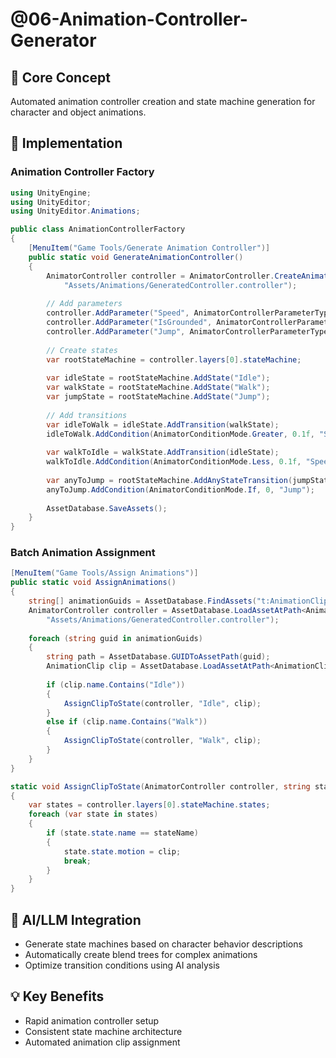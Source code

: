 # @06-Animation-Controller-Generator

## 🎯 Core Concept
Automated animation controller creation and state machine generation for character and object animations.

## 🔧 Implementation

### Animation Controller Factory
```csharp
using UnityEngine;
using UnityEditor;
using UnityEditor.Animations;

public class AnimationControllerFactory
{
    [MenuItem("Game Tools/Generate Animation Controller")]
    public static void GenerateAnimationController()
    {
        AnimatorController controller = AnimatorController.CreateAnimatorControllerAtPath(
            "Assets/Animations/GeneratedController.controller");
        
        // Add parameters
        controller.AddParameter("Speed", AnimatorControllerParameterType.Float);
        controller.AddParameter("IsGrounded", AnimatorControllerParameterType.Bool);
        controller.AddParameter("Jump", AnimatorControllerParameterType.Trigger);
        
        // Create states
        var rootStateMachine = controller.layers[0].stateMachine;
        
        var idleState = rootStateMachine.AddState("Idle");
        var walkState = rootStateMachine.AddState("Walk");
        var jumpState = rootStateMachine.AddState("Jump");
        
        // Add transitions
        var idleToWalk = idleState.AddTransition(walkState);
        idleToWalk.AddCondition(AnimatorConditionMode.Greater, 0.1f, "Speed");
        
        var walkToIdle = walkState.AddTransition(idleState);
        walkToIdle.AddCondition(AnimatorConditionMode.Less, 0.1f, "Speed");
        
        var anyToJump = rootStateMachine.AddAnyStateTransition(jumpState);
        anyToJump.AddCondition(AnimatorConditionMode.If, 0, "Jump");
        
        AssetDatabase.SaveAssets();
    }
}
```

### Batch Animation Assignment
```csharp
[MenuItem("Game Tools/Assign Animations")]
public static void AssignAnimations()
{
    string[] animationGuids = AssetDatabase.FindAssets("t:AnimationClip");
    AnimatorController controller = AssetDatabase.LoadAssetAtPath<AnimatorController>(
        "Assets/Animations/GeneratedController.controller");
    
    foreach (string guid in animationGuids)
    {
        string path = AssetDatabase.GUIDToAssetPath(guid);
        AnimationClip clip = AssetDatabase.LoadAssetAtPath<AnimationClip>(path);
        
        if (clip.name.Contains("Idle"))
        {
            AssignClipToState(controller, "Idle", clip);
        }
        else if (clip.name.Contains("Walk"))
        {
            AssignClipToState(controller, "Walk", clip);
        }
    }
}

static void AssignClipToState(AnimatorController controller, string stateName, AnimationClip clip)
{
    var states = controller.layers[0].stateMachine.states;
    foreach (var state in states)
    {
        if (state.state.name == stateName)
        {
            state.state.motion = clip;
            break;
        }
    }
}
```

## 🚀 AI/LLM Integration
- Generate state machines based on character behavior descriptions
- Automatically create blend trees for complex animations
- Optimize transition conditions using AI analysis

## 💡 Key Benefits
- Rapid animation controller setup
- Consistent state machine architecture
- Automated animation clip assignment